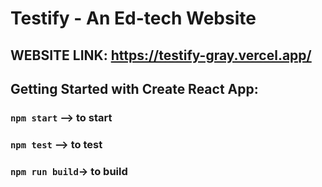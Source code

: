 # Testify - An Ed-tech Website

## WEBSITE LINK: https://testify-gray.vercel.app/

## Getting Started with Create React App:

### `npm start` --> to start

### `npm test` --> to test

### `npm run build`-> to build

